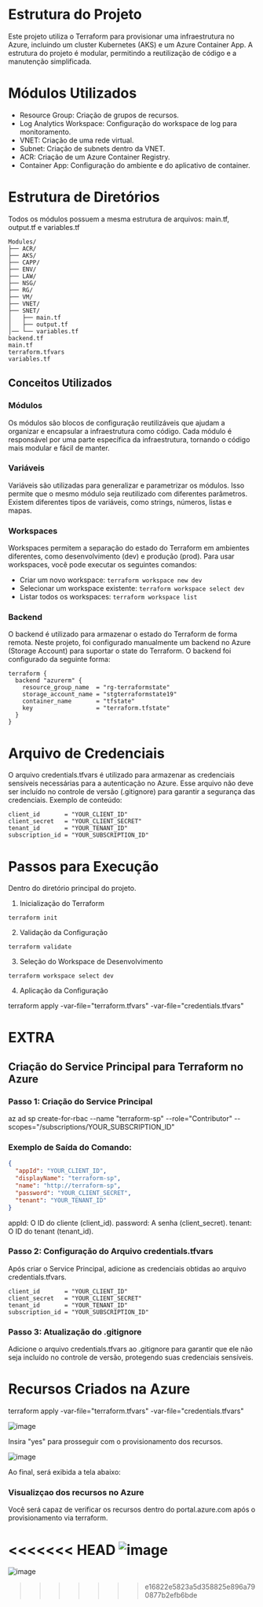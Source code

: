 # Estrutura do Projeto

Este projeto utiliza o Terraform para provisionar uma infraestrutura no Azure, incluindo um cluster Kubernetes (AKS) e um Azure Container App. A estrutura do projeto é modular, permitindo a reutilização de código e a manutenção simplificada.

# Módulos Utilizados

- Resource Group: Criação de grupos de recursos.
- Log Analytics Workspace: Configuração do workspace de log para monitoramento.
- VNET: Criação de uma rede virtual.
- Subnet: Criação de subnets dentro da VNET.
- ACR: Criação de um Azure Container Registry.
- Container App: Configuração do ambiente e do aplicativo de container.

# Estrutura de Diretórios

Todos os módulos possuem a mesma estrutura de arquivos: 
main.tf, output.tf e variables.tf


```hcl
Modules/
├── ACR/
├── AKS/
├── CAPP/
├── ENV/
├── LAW/
├── NSG/
├── RG/
├── VM/
├── VNET/
├── SNET/
│   ├── main.tf
│   ├── output.tf
│── └── variables.tf
backend.tf
main.tf
terraform.tfvars
variables.tf
```

## Conceitos Utilizados

### Módulos

Os módulos são blocos de configuração reutilizáveis que ajudam a organizar e encapsular a infraestrutura como código. Cada módulo é responsável por uma parte específica da infraestrutura, tornando o código mais modular e fácil de manter.

### Variáveis

Variáveis são utilizadas para generalizar e parametrizar os módulos. Isso permite que o mesmo módulo seja reutilizado com diferentes parâmetros. Existem diferentes tipos de variáveis, como strings, números, listas e mapas.

### Workspaces

Workspaces permitem a separação do estado do Terraform em ambientes diferentes, como desenvolvimento (dev) e produção (prod). Para usar workspaces, você pode executar os seguintes comandos:

- Criar um novo workspace: `terraform workspace new dev`
- Selecionar um workspace existente: `terraform workspace select dev`
- Listar todos os workspaces: `terraform workspace list`

### Backend

O backend é utilizado para armazenar o estado do Terraform de forma remota. Neste projeto, foi configurado manualmente um backend no Azure (Storage Account) para suportar o state do Terraform. O backend foi configurado da seguinte forma:

```hcl
terraform {
  backend "azurerm" {
    resource_group_name  = "rg-terraformstate"
    storage_account_name = "stgterraformstate19"
    container_name       = "tfstate"
    key                  = "terraform.tfstate"
  }
}
```

# Arquivo de Credenciais

O arquivo credentials.tfvars é utilizado para armazenar as credenciais sensíveis necessárias para a autenticação no Azure. Esse arquivo não deve ser incluído no controle de versão (.gitignore) para garantir a segurança das credenciais. Exemplo de conteúdo:

```hcl
client_id       = "YOUR_CLIENT_ID"
client_secret   = "YOUR_CLIENT_SECRET"
tenant_id       = "YOUR_TENANT_ID"
subscription_id = "YOUR_SUBSCRIPTION_ID"
```

# Passos para Execução

Dentro do diretório principal do projeto.

1. Inicialização do Terraform

`terraform init`

2. Validação da Configuração

`terraform validate`

3. Seleção do Workspace de Desenvolvimento

`terraform workspace select dev`

4. Aplicação da Configuração

terraform apply -var-file="terraform.tfvars" -var-file="credentials.tfvars"



# EXTRA

## Criação do Service Principal para Terraform no Azure

### Passo 1: Criação do Service Principal

az ad sp create-for-rbac --name "terraform-sp" --role="Contributor" --scopes="/subscriptions/YOUR_SUBSCRIPTION_ID"

### Exemplo de Saída do Comando:

```json
{
  "appId": "YOUR_CLIENT_ID",
  "displayName": "terraform-sp",
  "name": "http://terraform-sp",
  "password": "YOUR_CLIENT_SECRET",
  "tenant": "YOUR_TENANT_ID"
}
```
appId: O ID do cliente (client_id).
password: A senha (client_secret).
tenant: O ID do tenant (tenant_id).

### Passo 2: Configuração do Arquivo credentials.tfvars
Após criar o Service Principal, adicione as credenciais obtidas ao arquivo credentials.tfvars.

```hcl
client_id       = "YOUR_CLIENT_ID"
client_secret   = "YOUR_CLIENT_SECRET"
tenant_id       = "YOUR_TENANT_ID"
subscription_id = "YOUR_SUBSCRIPTION_ID"
```

### Passo 3: Atualização do .gitignore
Adicione o arquivo credentials.tfvars ao .gitignore para garantir que ele não seja incluído no controle de versão, protegendo suas credenciais sensíveis.


# Recursos Criados na Azure 


terraform apply -var-file="terraform.tfvars" -var-file="credentials.tfvars"

![image](https://github.com/robertosilvafelipe/ProjetoFinalMod04/assets/101230256/bb6799dc-4b8d-4057-974d-a8f87fb3d241)


Insira "yes" para prosseguir com o provisionamento dos recursos.

![image](https://github.com/robertosilvafelipe/ProjetoFinalMod04/assets/101230256/9c91664b-d2c9-4624-ac12-82f2c6f6bbcc)


Ao final, será exibida a tela abaixo:


### Visualizçao dos recursos no Azure

Você será capaz de verificar os recursos dentro do portal.azure.com após o provisionamento via terraform.

<<<<<<< HEAD
![image](https://github.com/robertosilvafelipe/ProjetoFinalMod04/assets/101230256/5b6b2913-3d88-46e5-a6db-35f24b6b4fea)
=======
![image](https://github.com/robertosilvafelipe/ProjetoFinalMod04/assets/101230256/5b6b2913-3d88-46e5-a6db-35f24b6b4fea)


>>>>>>> e16822e5823a5d358825e896a790877b2efb6bde
